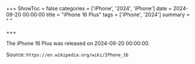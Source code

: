 +++
ShowToc = false
categories = ['iPhone', '2024', 'iPhone']
date = 2024-09-20 00:00:00
title = "iPhone 16 Plus"
tags = ['iPhone', '2024']
summary = " "

+++

The iPhone 16 Plus was released on 2024-09-20 00:00:00.

Source: `https://en.wikipedia.org/wiki/IPhone_16`


